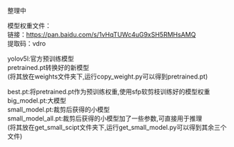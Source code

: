 整理中<br>

模型权重文件：<br>
链接：https://pan.baidu.com/s/1vHqTUWc4uG9xSH5RMHsAMQ <br>
提取码：vdro <br>

yolov5l:官方预训练模型 <br>
pretrained.pt转换好的新模型 <br>
(将其放在weights文件夹下,运行copy_weight.py可以得到pretrained.pt) <br>

best.pt:将pretrained.pt作为预训练权重,使用sfp软剪枝训练好的模型权重 <br>
big_model.pt:大模型 <br>
small_model.pt:裁剪后获得的小模型 <br>
small_model_all.pt:裁剪后获得的小模型加了一些参数,可直接用于推理 <br>
(将其放在get_small_scipt文件夹下,运行get_small_model.py可以得到其余三个文件) <br>
